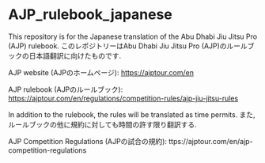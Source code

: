 # AJP_rulebook_japanese

This repository is for the Japanese translation of the Abu Dhabi Jiu Jitsu Pro (AJP) rulebook.
このレポジトリーはAbu Dhabi Jiu Jitsu Pro (AJP)のルールブックの日本語翻訳に向けたものです.

AJP website (AJPのホームページ):
https://ajptour.com/en

AJP rulebook (AJPのルールブック):
https://ajptour.com/en/regulations/competition-rules/ajp-jiu-jitsu-rules

In addition to the rulebook, the rules will be translated as time permits.
また, ルールブックの他に規約に対しても時間の許す限り翻訳する.

AJP Competition Regulations (AJPの試合の規約): 
ttps://ajptour.com/en/ajp-competition-regulations

